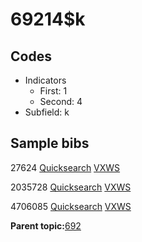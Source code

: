 # 69214$k

## Codes

-   Indicators
    -   First: 1
    -   Second: 4
-   Subfield: k

## Sample bibs

27624 [Quicksearch](https://search.library.yale.edu/catalog/27624) [VXWS](http://prodorbis.library.yale.edu:7014/vxws/GetHoldingsService?bibId=27624)

2035728 [Quicksearch](https://search.library.yale.edu/catalog/2035728) [VXWS](http://prodorbis.library.yale.edu:7014/vxws/GetHoldingsService?bibId=2035728)

4706085 [Quicksearch](https://search.library.yale.edu/catalog/4706085) [VXWS](http://prodorbis.library.yale.edu:7014/vxws/GetHoldingsService?bibId=4706085)

**Parent topic:**[692](../../tags/692/692.md)

